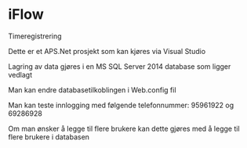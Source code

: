# iFlow
Timeregistrering

Dette er et APS.Net prosjekt som kan kjøres via Visual Studio

Lagring av data gjøres i en MS SQL Server 2014 database som ligger vedlagt

Man kan endre databasetilkoblingen i Web.config fil

Man kan teste innlogging med følgende telefonnummer:
95961922 og 69286928

Om man ønsker å legge til flere brukere kan dette gjøres med å legge til flere brukere i databasen

